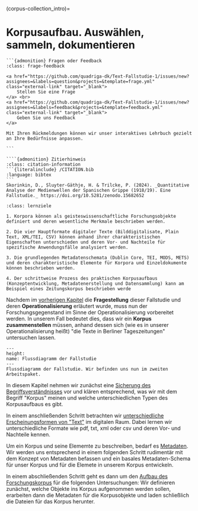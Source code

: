 (corpus-collection_intro)=
# Korpusaufbau. Auswählen, sammeln, dokumentieren

````{margin}
```{admonition} Fragen oder Feedback 
:class: frage-feedback

<a href="https://github.com/quadriga-dk/Text-Fallstudie-1/issues/new?assignees=&labels=question&projects=&template=frage.yml" class="external-link" target="_blank">
    Stellen Sie eine Frage
</a> <br>
<a href="https://github.com/quadriga-dk/Text-Fallstudie-1/issues/new?assignees=&labels=feedback&projects=&template=feedback.yml" class="external-link" target="_blank">
    Geben Sie uns Feedback
</a>

Mit Ihren Rückmeldungen können wir unser interaktives Lehrbuch gezielt an Ihre Bedürfnisse anpassen.

```
````

`````{margin}
````{admonition} Zitierhinweis
:class: citation-information
```{literalinclude} /CITATION.bib
:language: bibtex
```
Skorinkin, D., Sluyter-Gäthje, H. & Trilcke, P. (2024). _Quantitative Analyse der Medienwellen der Spanischen Grippe (1918/19). Eine Fallstudie._ https://doi.org/10.5281/zenodo.15682652

`````


```{admonition} Ansätze des Korpusaufbaus und Erstellung basaler Metadaten
:class: lernziele

1. Korpora können als geisteswissenschaftliche Forschungsobjekte definiert und deren wesentliche Merkmale beschrieben werden.

2. Die vier Hauptformate digitaler Texte (Bilddigitalisate, Plain Text, XML/TEI, CSV) können anhand ihrer charakteristischen Eigenschaften unterschieden und deren Vor- und Nachteile für spezifische Anwendungsfälle analysiert werden.

3. Die grundlegenden Metadatenschemata (Dublin Core, TEI, MODS, METS) und deren charakteristische Elemente für Korpora und Einzeldokumente können beschrieben werden.

4. Der schrittweise Prozess des praktischen Korpusaufbaus (Konzeptentwicklung, Metadatenerstellung und Datensammlung) kann am Beispiel eines Zeitungskorpus beschrieben werde
```


Nachdem im [vorherigen Kapitel](../research_question/research-question_research-question) die **Fragestellung** dieser Fallstudie und deren **Operationalisierung** erläutert wurde, muss nun der Forschungsgegenstand im Sinne der Operationalisierung vorbereitet werden. In unserem Fall bedeutet dies, dass wir ein **Korpus zusammenstellen** müssen, anhand dessen sich (wie es in unserer Operationalisierung heißt) "die Texte in Berliner Tageszeitungen" untersuchen lassen. 


```{figure} ../assets/images/flow-chart_corpus-collection.png
---
height:
name: Flussdiagramm der Fallstudie
---
Flussdiagramm der Fallstudie. Wir befinden uns nun im zweiten Arbeitspaket.
```

In diesem Kapitel nehmen wir zunächst eine [Sicherung des Begriffsverständnisses](corpus-collection_corpora-as-research-objects) vor und klären entsprechend, was wir mit dem Begriff "Korpus" meinen und welche unterschiedlichen Typen des Korpusaufbaus es gibt. 

In einem anschließenden Schritt betrachten wir [unterschiedliche Erscheinungsformen von "Text"](corpus-collection_text_as_digital_objects) im digitalen Raum. Dabei lernen wir unterschiedliche Formate wie pdf, txt, xml oder csv und deren Vor- und Nachteile kennen.

Um ein Korpus und seine Elememte zu beschreiben, bedarf es [Metadaten](corpus-collection_metadata). Wir werden uns entsprechend in einem folgenden Schritt rudimentär mit dem Konzept von Metadaten befassen und ein basales Metadaten-Schema für unser Korpus und für die Elemete in unserem Korpus entwickeln.

In einem abschließenden Schritt geht es dann um den [Aufbau des Forschungskorpus](corpus-collection_building-our-corpus) für die folgenden Untersuchungen: Wir definieren zunächst, welche Objekte ins Korpus aufgenommen werden sollen, erarbeiten dann die Metadaten für die Korpusobjekte und laden schließlich die Dateien für das Korpus herunter. 
